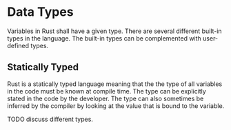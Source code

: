 # Data Types

Variables in Rust shall have a given type. There are several different built-in types in the language. The built-in types can be complemented with user-defined types.

## Statically Typed

Rust is a statically typed language meaning that the the type of all variables in the code must be known at compile time. The type can be explicitly stated in the code by the developer. The type can also sometimes be inferred by the compiler by looking at the value that is bound to the variable.

TODO discuss different types.
